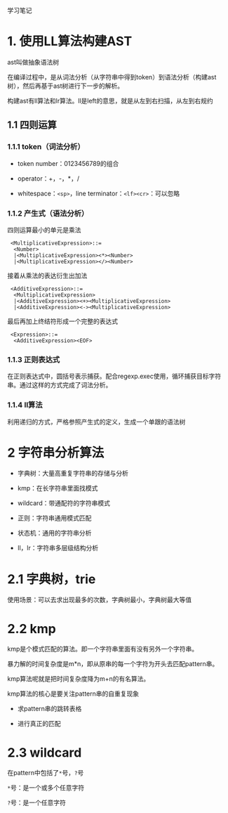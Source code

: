 学习笔记

# 1. 使用LL算法构建AST

ast叫做抽象语法树

在编译过程中，是从词法分析（从字符串中得到token）到语法分析（构建ast树），然后再基于ast树进行下一步的解析。

构建ast有ll算法和lr算法。ll是left的意思，就是从左到右扫描，从左到右规约

## 1.1 四则运算

### 1.1.1 token（词法分析）

- token number：0123456789的组合

- operator：+，-，*，/

- whitespace：`<sp>`，line terminator：`<lf><cr>`：可以忽略

### 1.1.2 产生式（语法分析）

四则运算最小的单元是乘法

```
 <MultiplicativeExpression>::=
  <Number>
  |<MultiplicativeExpression><*><Number>
  |<MultiplicativeExpression></><Number>
```

接着从乘法的表达衍生出加法

```
 <AdditiveExpression>::=
  <MultiplicativeExpression>
  |<AdditiveExpression><+><MultiplicativeExpression>
  |<AdditiveExpression><-><MultiplicativeExpression>
```

最后再加上终结符形成一个完整的表达式

```
 <Expression>::=
  <AdditiveExpression><EOF>
```

### 1.1.3 正则表达式

在正则表达式中，圆括号表示捕获。配合regexp.exec使用，循环捕获目标字符串。通过这样的方式完成了词法分析。

### 1.1.4 ll算法

利用递归的方式，严格参照产生式的定义，生成一个单跟的语法树

# 2 字符串分析算法

- 字典树：大量高重复字符串的存储与分析

- kmp：在长字符串里面找模式

- wildcard：带通配符的字符串模式

- 正则：字符串通用模式匹配

- 状态机：通用的字符串分析

- ll，lr：字符串多层级结构分析

# 2.1 字典树，trie

使用场景：可以去求出现最多的次数，字典树最小，字典树最大等值

# 2.2 kmp

kmp是个模式匹配的算法。即一个字符串里面有没有另外一个字符串。

暴力解的时间复杂度是m*n，即从原串的每一个字符为开头去匹配pattern串。

kmp算法呢就是把时间复杂度降为m+n的有名算法。

kmp算法的核心是要关注pattern串的自重复现象

- 求pattern串的跳转表格

- 进行真正的匹配

# 2.3 wildcard

在pattern中包括了`*`号，`?`号

`*`号：是一个或多个任意字符

`?`号：是一个任意字符

